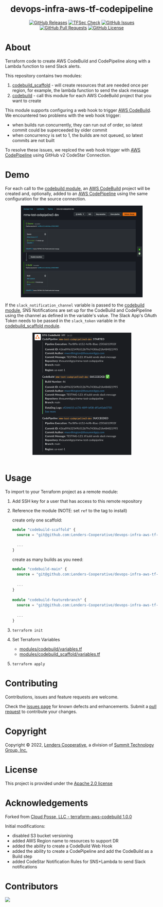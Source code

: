 <h1 align="center">devops-infra-aws-tf-codepipeline</h1>

<div align="center">

[![GitHub Releases](https://img.shields.io/github/v/release/Lenders-Cooperative/devops-infra-aws-tf-codepipeline?display_name=tag)](https://github.com/Lenders-Cooperative/devops-infra-aws-tf-codepipeline/releases)
[![TFSec Check](https://github.com/Lenders-Cooperative/devops-infra-aws-tf-codepipeline/actions/workflows/tfsec.yml/badge.svg)](https://github.com/Lenders-Cooperative/devops-infra-aws-tf-codepipeline/actions/workflows/tfsec.yml)
[![GitHub Issues](https://img.shields.io/github/issues/Lenders-Cooperative/devops-infra-aws-tf-codepipeline)](https://github.com/Lenders-Cooperative/devops-infra-aws-tf-codepipeline/issues)
[![GitHub Pull Requests](https://img.shields.io/github/issues-pr/Lenders-Cooperative/devops-infra-aws-tf-codepipeline)](https://github.com/Lenders-Cooperative/devops-infra-aws-tf-codepipeline/pulls)
[![GitHub License](https://img.shields.io/github/license/Lenders-Cooperative/devops-infra-aws-tf-codepipeline)](LICENSE)

</div>

# About

Terraform code to create AWS CodeBuild and CodePipeline along with a Lambda function to send Slack alerts.

This repository contains two modules:

1. [codebuild_scaffold](modules/codebuild_scaffold/) - will create resources that are needed once per region, for example, the lambda function to send the slack message
2. [codebuild](modules/codebuild/) - call this module for each AWS CodeBuild project that you want to create

This module supports configuring a web hook to trigger [AWS CodeBuild](https://docs.aws.amazon.com/codebuild/latest/userguide/welcome.html). We encountered two problems with the web hook trigger: 

* when builds run concurrently, they can run out of order, so latest commit could be superceeded by older commit
* when concurrency is set to 1, the builds are not queued, so latest commits are not built

To resolve these issues, we replced the web hook trigger with [AWS CodePipeline](https://docs.aws.amazon.com/codepipeline/latest/userguide/welcome.html) using GitHub v2 CodeStar Connection.

# Demo

For each call to the [codebuild module](modules/codebuild/), an [AWS CodeBuild](https://docs.aws.amazon.com/codebuild/latest/userguide/welcome.html) project will be created and, optionally, added to an [AWS CodePipeline](https://docs.aws.amazon.com/codepipeline/latest/userguide/welcome.html) using the same configuration for the source connection.

<div align="center">

<img src="docs/AWSCodePipelineScreenshot.png" width="400" height="300">

</div>

If the `slack_notification_channel` variable is passed to the [codebuild module](modules/codebuild/), SNS Notifications are set up for the CodeBuild and CodePipeline using the channel as defined in the variable's value. The Slack App's OAuth Token needs to be passed in the `slack_token` variable in the [codebuild_scaffold module](modules/codebuild_scaffold/).

<div align="center">

<img src="docs/SlackScreenshot.png" width="325" height="400">

</div>

<br>

# Usage

To import to your Terraform project as a remote module:

1. Add SSH key for a user that has access to this remote repository

2. Reference the module (NOTE: set `ref` to the tag to install)

    create only one scaffold:

    ```Terraform
    module "codebuild-scaffold" {
      source = "git@github.com:Lenders-Cooperative/devops-infra-aws-tf-codepipeline.git//modules/codebuild_scaffold?ref=0.9"

      ...
    }
    ```

    create as many builds as you need:

    ```Terraform
    module "codebuild-main" {
      source = "git@github.com:Lenders-Cooperative/devops-infra-aws-tf-codepipeline.git//modules/codebuild?ref=0.9"

      ...
    }

    module "codebuild-featurebranch" {
      source = "git@github.com:Lenders-Cooperative/devops-infra-aws-tf-codepipeline.git//modules/codebuild?ref=0.9"

      ...
    }
    ```


3. `terraform init`

4. Set Terraform Variables

    * [modules/codebuild/variables.tf](modules/codebuild/variables.tf)
    * [modules/codebuild_scaffold/variables.tf](modules/codebuild_scaffold/variables.tf)

5. `terraform apply`

# Contributing

Contributions, issues and feature requests are welcome.

Check the [issues page](https://github.com/Lenders-Cooperative/devops-infra-aws-tf-codepipeline/issues) for known defects and enhancements. Submit a [pull request](https://github.com/Lenders-Cooperative/devops-infra-aws-tf-codepipeline/pulls) to contribute your changes.

# Copyright

Copyright © 2022, [Lenders Cooperative](https://lenderscooperative.com/), a division of [Summit Technology Group, Inc.](https://thesummitgrp.com/)

# License

This project is provided under the [Apache 2.0 license](LICENSE)


# Acknowledgements

Forked from [Cloud Posse, LLC - terraform-aws-codebuild 1.0.0](https://github.com/cloudposse/terraform-aws-codebuild/releases/tag/1.0.0)

Initial modifications:

* disabled S3 bucket versioning
* added AWS Region name to resources to support DR
* added the ability to create a CodeBuild Web Hook
* added the ability to create a CodePipeline and add the CodeBuild as a Build step
* added CodeStar Notification Rules for SNS+Lambda to send Slack notifications

# Contributors

<a href = "https://github.com/Lenders-Cooperative/devops-infra-aws-tf-codepipeline/graphs/contributors">
   <img src = "https://contrib.rocks/image?repo=Lenders-Cooperative/devops-infra-aws-tf-codepipeline"/>
</a>
